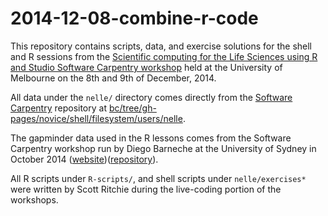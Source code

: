 2014-12-08-combine-r-code
=========================

This repository contains scripts, data, and exercise solutions for the shell and R sessions from the [Scientific computing for the Life Sciences using R and Studio Software Carpentry workshop](http://resbaz.github.io/2014-12-08-combine-r/) held at the University of Melbourne on the 8th and 9th of December, 2014.

All data under the `nelle/` directory comes directly from the [Software Carpentry](software-carpentry.org) repository at [bc/tree/gh-pages/novice/shell/filesystem/users/nelle](https://github.com/swcarpentry/bc/tree/gh-pages/novice/shell/filesystem/users/nelle).

The gapminder data used in the R lessons comes from the Software Carpentry workshop run by Diego Barneche at the University of Sydney in October 2014 ([website](http://dbarneche.github.io/2014-10-31-USyd/))([repository](https://github.com/dbarneche/2014-10-31-USyd/)).

All R scripts under `R-scripts/`, and shell scripts under `nelle/exercises*` were written by Scott Ritchie during the live-coding portion of the workshops.

